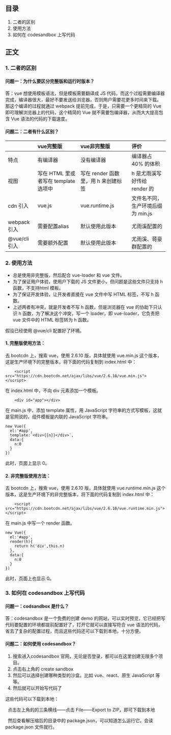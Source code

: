 ## 目录
1. 二者的区别
2. 使用方法
3. 如何在 codesandbox 上写代码

## 正文

### 1. 二者的区别

#### 问题一：为什么要区分完整版和运行时版本？

答：vue 想使用模板语法，但是模板需要翻译成 JS 代码，而这个过程需要编译器完成，编译器很大，最好不要发送给浏览器，否则用户需要花更多时间来下载。
那这个编译的过程就通过 webpack 提前完成，于是，只需要一个更精简的 Vue 即可理解浏览器上的代码，这个精简的 Vue 就不需要包编译器，从而大大提高包含 Vue 语法的代码的下载速度。

#### 问题二：二者有什么区别？

|      | vue完整版| vue非完整版 | 评价 | 
|:------|:------|:------|:------|
| 特点 | 有编译器 | 没有编译器 | 编译器占 40% 的体积 |
| 视图 | 写在 HTML 里或者写在 template 选项中 | 写在 render 函数里，用 h 来创建标签 | h 是尤雨溪写好传给 render 的|
| cdn 引入 | vue.js | vue.runtime.js | 文件名不同，生产环境后缀为 min.js |
| webpack 引入 | 需要配置alias | 默认使用此版本 | 尤雨溪配置的 |
| @vue/cli 引入 | 需要额外配置 | 默认使用此版本 | 尤雨溪、蒋豪群配置的 |

### 2. 使用方法

* 总是使用非完整版，然后配合 vue-loader 和 vue 文件。
* 为了保证用户体验，使用户下载的 JS 文件更小，但问题是这些文件只支持 h 函数，不支持html 模板。
* 为了保证开发体验，让开发者直接在 vue 文件中写 HTML 标签，不写 h 函数。
* 上述两者有冲突，就是开发者不写 h 函数，但是浏览器在 vue 的协助下只认识 h 函数，为了解决这个冲突，写一个 loader，即 vue-loader，它负责把 vue 文件中的 HTML 标签转为 h 函数。

假设已经使用 @vue/cli 配置好了环境。

#### 1. 完整版使用方法：
  
  去 bootcdn 上，搜索 vue，使用 2.6.10 版，具体就使用 vue.min.js 这个版本，这是生产环境下的完整版本，将下面的代码复制到 index.html 中：

```
    <script src="https://cdn.bootcdn.net/ajax/libs/vue/2.6.10/vue.min.js"></script>
  ```

在 index.html 中，不向 div 元素添加一个模板。

```
    <div id="app"></div>
```

  在 main.js 中，添加 template 属性，用 JavaScript 字符串的方式写模板，这就是官网说的，组件模板是内联的 JavaScript 字符串。

```
new Vue({
  el:'#app',
  template:`<div>{{n}}</div>`,
  data:{
    n:0
  }
})
```

此时，页面上显示 0。

#### 2. 非完整版使用方法：

  去 bootcdn 上，搜索 vue，使用 2.6.10 版，具体就使用 vue.runtime.min.js 这个版本，这是生产环境下的非完整版本，将下面的代码复制到 index.html 中：

```
    <script src="https://cdn.bootcdn.net/ajax/libs/vue/2.6.10/vue.runtime.min.js"></script>
```

在 main.js 中写一个 render 函数。

```
new Vue({
  el:'#app',
  render(h){
    return h('div',this.n)
  },
  data:{
    n:0
  }
})
```
 此时，页面上也显示 0。


### 3. 如何在 codesandbox 上写代码

#### 问题一：codsandbox 是什么？

答：codesandbox 是一个免费的创建 demo 的网站，可以实时预览，它已经把写代码要配置的环境都提前配置好了，打开它就可以直接写符合 vue 语法的代码，省去了复杂的配置过程，而且这些代码还可以下载到本地，十分方便。

#### 问题二：如何使用 codesandbox？

1. 搜索进入codesandbox 官网，无论是否登录，都可以在这里创建无限多个项目。
2. 点击右上角的 create sandbox
3. 然后可以选择创建哪种类型的沙盒。比如 vue、react、原生 JavaScript 等等。
4. 然后就可以开始写代码了

这些代码可以下载到本地：

&nbsp;&nbsp;点击左上角的的三条横线——点击 File——Export to ZIP，即可下载到本地

&nbsp;&nbsp;然后查看解压缩后的目录中的 package.json，可以知道怎么运行它。会读 package.json 文件就行。
